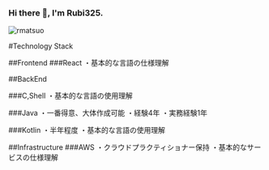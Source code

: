 ### Hi there 👋, I'm Rubi325.
![rmatsuo](https://imgur.com/a/fXcEa0E "my-profile")

#Technology Stack

##Frontend
###React
・基本的な言語の仕様理解

##BackEnd

###C,Shell
・基本的な言語の使用理解

###Java
・一番得意、大体作成可能
・経験4年
・実務経験1年

###Kotlin
・半年程度
・基本的な言語の使用理解

##Infrastructure
###AWS
・クラウドプラクティショナー保持
・基本的なサービスの仕様理解
